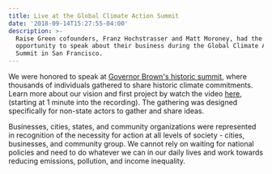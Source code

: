 ```yaml
---
title: Live at the Global Climate Action Summit
date: '2018-09-14T15:27:55-04:00'
description: >-
  Raise Green cofounders, Franz Hochstrasser and Matt Moroney, had the
  opportunity to speak about their business during the Global Climate Action
  Summit in San Francisco.
---
```

We were honored to speak at [Governor Brown's historic summit](https://www.globalclimateactionsummit.org), where thousands of individuals gathered to share historic climate commitments. Learn more about our vision and first project by watch the video [here](https://www.facebook.com/GlobalClimateActionSummit/videos/2342336629127624/?fref=mentions&__xts__[0]=68.ARAq6i0KsnKm5WIkLRkqJTaHwckUPTDsWq7kK6wXbmP3cx28KrIlJze4kNcdk6whWusN__YkhMFczG5h8it7JLDw_XS4ebCh80pBBIiFF9IaBKNnfLdN3I0FaU2C2eiLuJHncm4dO9MlV7m9okU2O_drM7HzNBK1V9MJvThhinOnP5OvFFjy&__tn__=K-R), (starting at 1 minute into the recording). The gathering was designed specifically for non-state actors to gather and share ideas. 

Businesses, cities, states, and community organizations were represented in recognition of the necessity for action at all levels of society - cities, businesses, and community group. We cannot rely on waiting for national policies and need to do whatever we can in our daily lives and work towards reducing emissions, pollution, and income inequality.
